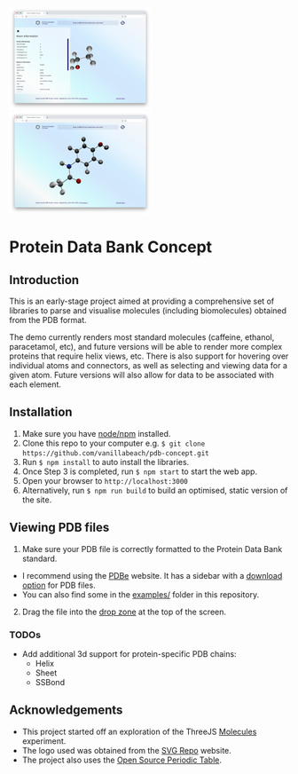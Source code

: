 <div>
  <span>
    <img src="https://github.com/vanillabeach/pdb-concept/blob/main/metadata/screenshot_1.png" width="256"/>
  </span>
  <span>&nbsp;&nbsp;&nbsp;</span>
  <span>
    <img src="https://github.com/vanillabeach/pdb-concept/blob/main/metadata/screenshot_2.png" width="256"/>
  </span>
</div>

# Protein Data Bank Concept

## Introduction

This is an early-stage project aimed at providing a comprehensive set of libraries to parse and
visualise molecules (including biomolecules) obtained from the PDB format.

The demo currently renders most standard molecules (caffeine, ethanol, paracetamol, etc), and future versions will be able to render more complex proteins that require helix views, etc. There is also support for hovering over individual atoms and connectors, as well as selecting and viewing data for a given atom. Future versions
will also allow for data to be associated with each element.

## Installation

1. Make sure you have [node/npm](https://nodejs.org/en/download/) installed.
2. Clone this repo to your computer e.g. `$ git clone https://github.com/vanillabeach/pdb-concept.git`
3. Run `$ npm install` to auto install the libraries.
4. Once Step 3 is completed, run `$ npm start` to start the web app.
5. Open your browser to `http://localhost:3000`
6. Alternatively, run `$ npm run build` to build an optimised, static version of the site.

## Viewing PDB files

1. Make sure your PDB file is correctly formatted to the Protein Data Bank standard. 
  * I recommend using 
the [PDBe](https://www.ebi.ac.uk/pdbe/entry/search/index/?advancedSearch%3Atrue) website. It has a 
sidebar with a [download option](https://github.com/vanillabeach/pdb-concept/blob/main/metadata/help/readme/pdbe_download_panel.png) for PDB files. 
  * You can also find some in the [examples/](https://github.com/vanillabeach/pdb-concept/tree/main/public/examples) folder in this repository.
2. Drag the file into the [drop zone](https://github.com/vanillabeach/pdb-concept/blob/main/metadata/help/readme/pdb_drop_zone.png) at the top
of the screen.

### TODOs

- Add additional 3d support for protein-specific PDB chains:
  - Helix
  - Sheet
  - SSBond

## Acknowledgements

- This project started off an exploration of the ThreeJS [Molecules](https://threejs.org/examples/?q=pdb#webgl_loader_pdb) experiment.
- The logo used was obtained from the [SVG Repo](https://www.svgrepo.com/svg/142619/molecule) website.
- The project also uses the [Open Source Periodic Table](https://github.com/Bowserinator/Periodic-Table-JSON).
